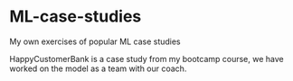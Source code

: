# ML-case-studies
My own exercises of popular ML case studies

HappyCustomerBank is a case study from my bootcamp course, we have worked on the model as a team with our coach.
